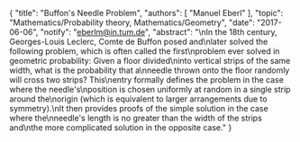 {
    "title": "Buffon's Needle Problem",
    "authors": [
        "Manuel Eberl"
    ],
    "topic": "Mathematics/Probability theory, Mathematics/Geometry",
    "date": "2017-06-06",
    "notify": "eberlm@in.tum.de",
    "abstract": "\nIn the 18th century, Georges-Louis Leclerc, Comte de Buffon posed and\nlater solved the following problem, which is often called the first\nproblem ever solved in geometric probability: Given a floor divided\ninto vertical strips of the same width, what is the probability that a\nneedle thrown onto the floor randomly will cross two strips?  This\nentry formally defines the problem in the case where the needle's\nposition is chosen uniformly at random in a single strip around the\norigin (which is equivalent to larger arrangements due to symmetry).\nIt then provides proofs of the simple solution in the case where the\nneedle's length is no greater than the width of the strips and\nthe more complicated solution in the opposite case."
}